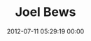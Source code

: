 ---
title: "Joel Bews"
date: 2012-07-11 05:29:19 00:00
permalink: /jobbies
twitter: "jobbies"
likes: [1042,1097]
id: 1173
gravatar: "http://www.gravatar.com/avatar/211196d52cc72eb3a7c63dfea8eee62d"
---